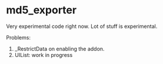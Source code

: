 # md5_exporter
Very experimental code right now. Lot of stuff is experimental.

Problems:
1. _RestrictData on enabling the addon.
2. UIList: work in progress
